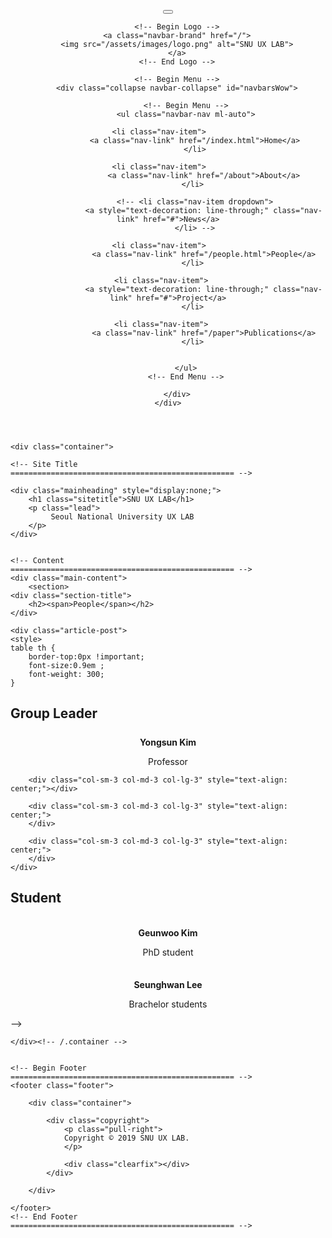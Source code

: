 <!DOCTYPE html>
<html lang="en">
<head>
<meta charset="utf-8">
<meta name="viewport" content="width=device-width, initial-scale=1, shrink-to-fit=no">
<link rel="icon" href="/assets/images/favicon.png">    
<title>Members | SJU Nulcear LAB</title>
    
<link rel="stylesheet" href="https://maxcdn.bootstrapcdn.com/bootstrap/4.0.0-alpha.6/css/bootstrap.min.css" integrity="sha384-rwoIResjU2yc3z8GV/NPeZWAv56rSmLldC3R/AZzGRnGxQQKnKkoFVhFQhNUwEyJ" crossorigin="anonymous">
<link href="https://maxcdn.bootstrapcdn.com/font-awesome/4.7.0/css/font-awesome.min.css" rel="stylesheet">
<link href="https://fonts.googleapis.com/css?family=Nanum+Gothic" rel="stylesheet">
<link href="/assets/css/theme.css" rel="stylesheet">
<link href="/assets/css/custom.css" rel="stylesheet">
<!-- Global site tag (gtag.js) - Google Analytics -->
<script async src="https://www.googletagmanager.com/gtag/js?id=UA-115605548-1"></script>
<script>
  window.dataLayer = window.dataLayer || [];
  function gtag(){dataLayer.push(arguments);}
  gtag('js', new Date());

  gtag('config', 'UA-115605548-1');
</script>
    
    
  
    

    
</head>
    

    

<body class="layout-page">

    
<!-- Begin Menu Navigation
================================================== -->
<header class="navbar navbar-toggleable-md navbar-light bg-white fixed-top mediumnavigation">
    <button class="navbar-toggler navbar-toggler-right" type="button" data-toggle="collapse" data-target="#navbarsWow" aria-controls="navbarsWow" aria-expanded="false" aria-label="Toggle navigation">
    <span class="navbar-toggler-icon"></span>
    </button>
    <div class="container">

        <!-- Begin Logo -->
        <a class="navbar-brand" href="/">
        <img src="/assets/images/logo.png" alt="SNU UX LAB">
        </a>
        <!-- End Logo -->

        <!-- Begin Menu -->
        <div class="collapse navbar-collapse" id="navbarsWow">
            
            <!-- Begin Menu -->
            <ul class="navbar-nav ml-auto">
                
                <li class="nav-item">                
                <a class="nav-link" href="/index.html">Home</a>
                </li>
                
                <li class="nav-item">                
                    <a class="nav-link" href="/about">About</a>
                </li> 
                
                <!-- <li class="nav-item dropdown">
                    <a style="text-decoration: line-through;" class="nav-link" href="#">News</a>
                </li> -->

                <li class="nav-item">                
                    <a class="nav-link" href="/people.html">People</a>
                </li> 
                
                 <li class="nav-item">                
                    <a style="text-decoration: line-through;" class="nav-link" href="#">Project</a>
                </li> 

                 <li class="nav-item">                
                    <a class="nav-link" href="/paper">Publications</a>
                </li> 
            
                
            </ul>
            <!-- End Menu -->
            
        </div>
    </div>
</header>
    

    
<!-- End Menu Navigation
================================================== -->
    
<div class="site-content">
    
    <div class="container">

    <!-- Site Title
    ================================================== -->

    <div class="mainheading" style="display:none;">
        <h1 class="sitetitle">SNU UX LAB</h1>
        <p class="lead">
             Seoul National University UX LAB
        </p>
    </div>


    <!-- Content
    ================================================== --> 
    <div class="main-content">
        <section>
    <div class="section-title">
        <h2><span>People</span></h2>
    </div>
    
    <div class="article-post">
    <style>
	table th {
		border-top:0px !important;
		font-size:0.9em ;
		font-weight: 300;
	}
</style>
<div class="container">
	
<h2>Group Leader</h2>
	<div class="row">
		<div class="col-sm-3 col-md-3 col-lg-3" style="text-align: center;">
			<div>
			<img class="thumbnail" src="/assets/images/prof.jpg" alt="">
			</div>	
			<h4 style="margin-bottom:.5em; margin-top:.5em;">Yongsun Kim</h4>
			<p>Professor<br></p>
		</div>
		
		<div class="col-sm-3 col-md-3 col-lg-3" style="text-align: center;"></div>

		<div class="col-sm-3 col-md-3 col-lg-3" style="text-align: center;">
		</div>

		<div class="col-sm-3 col-md-3 col-lg-3" style="text-align: center;">
		</div>
	</div>


<h2>Student</h2>
<div class="row" style="margin-top:2em;">
		<div class="col-sm-3 col-md-3 col-lg-3" style="text-align: center;">
			<div>
			<img class="thumbnail" src="/assets/images/prof.jpg" alt="">
			</div>	
			<h4 style="margin-bottom:.5em; margin-top:.5em;">Geunwoo Kim</h4>
			<p>PhD student<br>
			</p>
		</div>


<div class="row" style="margin-top:2em;">
		<div class="col-sm-3 col-md-3 col-lg-3" style="text-align: center;">
			<div>
			<img class="thumbnail" src="/assets/images/prof.jpg" alt="">
			</div>	
			<h4 style="margin-bottom:.5em; margin-top:.5em;">Seunghwan Lee</h4>
			<p>Brachelor students<br>
			</p>
		</div>

  </tbody>
  <!--Table body-->
</table>
<!--Table-->
	</div>
	
</div>
    </div>
        
    
    
</section>
    </div> 
    -->

    </div><!-- /.container --> 


    <!-- Begin Footer
    ================================================== -->
    <footer class="footer">

        <div class="container">

            <div class="copyright">
                <p class="pull-right">
                Copyright © 2019 SNU UX LAB.
                </p>
                
                <div class="clearfix"></div>
            </div>

        </div>

    </footer>
    <!-- End Footer
    ================================================== -->

    
</div> <!-- /.site-content>

<!-- JavaScript
================================================== -->
    
<script src="/assets/js/jquery.min.js"></script>
    
<script src="https://cdnjs.cloudflare.com/ajax/libs/tether/1.4.0/js/tether.min.js" integrity="sha384-DztdAPBWPRXSA/3eYEEUWrWCy7G5KFbe8fFjk5JAIxUYHKkDx6Qin1DkWx51bBrb" crossorigin="anonymous"></script>
    
<script src="https://maxcdn.bootstrapcdn.com/bootstrap/4.0.0-alpha.6/js/bootstrap.min.js" integrity="sha384-vBWWzlZJ8ea9aCX4pEW3rVHjgjt7zpkNpZk+02D9phzyeVkE+jo0ieGizqPLForn" crossorigin="anonymous"></script>
    
<script src="/assets/js/ie10-viewport-bug-workaround.js"></script>
    
<script type='text/javascript' src='/assets/js/masonry.pkgd.min.js'></script>
    
<script src="/assets/js/theme.js"></script>    
    
</body>
    
</html>
